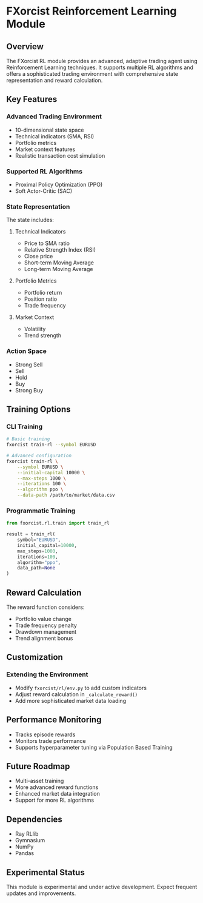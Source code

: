# FXorcist Reinforcement Learning Module

## Overview

The FXorcist RL module provides an advanced, adaptive trading agent using Reinforcement Learning techniques. It supports multiple RL algorithms and offers a sophisticated trading environment with comprehensive state representation and reward calculation.

## Key Features

### Advanced Trading Environment
- 10-dimensional state space
- Technical indicators (SMA, RSI)
- Portfolio metrics
- Market context features
- Realistic transaction cost simulation

### Supported RL Algorithms
- Proximal Policy Optimization (PPO)
- Soft Actor-Critic (SAC)

### State Representation
The state includes:
1. Technical Indicators
   - Price to SMA ratio
   - Relative Strength Index (RSI)
   - Close price
   - Short-term Moving Average
   - Long-term Moving Average

2. Portfolio Metrics
   - Portfolio return
   - Position ratio
   - Trade frequency

3. Market Context
   - Volatility
   - Trend strength

### Action Space
- Strong Sell
- Sell
- Hold
- Buy
- Strong Buy

## Training Options

### CLI Training
```bash
# Basic training
fxorcist train-rl --symbol EURUSD

# Advanced configuration
fxorcist train-rl \
    --symbol EURUSD \
    --initial-capital 10000 \
    --max-steps 1000 \
    --iterations 100 \
    --algorithm ppo \
    --data-path /path/to/market/data.csv
```

### Programmatic Training
```python
from fxorcist.rl.train import train_rl

result = train_rl(
    symbol="EURUSD",
    initial_capital=10000,
    max_steps=1000,
    iterations=100,
    algorithm="ppo",
    data_path=None
)
```

## Reward Calculation

The reward function considers:
- Portfolio value change
- Trade frequency penalty
- Drawdown management
- Trend alignment bonus

## Customization

### Extending the Environment
- Modify `fxorcist/rl/env.py` to add custom indicators
- Adjust reward calculation in `_calculate_reward()`
- Add more sophisticated market data loading

## Performance Monitoring

- Tracks episode rewards
- Monitors trade performance
- Supports hyperparameter tuning via Population Based Training

## Future Roadmap
- Multi-asset training
- More advanced reward functions
- Enhanced market data integration
- Support for more RL algorithms

## Dependencies
- Ray RLlib
- Gymnasium
- NumPy
- Pandas

## Experimental Status
This module is experimental and under active development. Expect frequent updates and improvements.